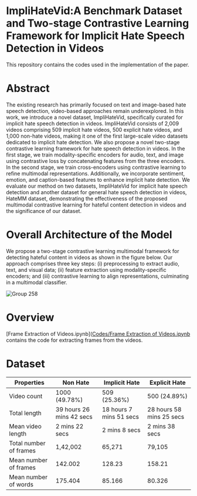 # ImpliHateVid:A Benchmark Dataset and Two-stage Contrastive Learning Framework for Implicit Hate Speech Detection in Videos

This repository contains the codes used in the implementation of the paper.

# Abstract
The existing research has primarily focused on text and image-based hate speech detection, video-based approaches remain underexplored. In this work, we introduce a novel dataset, ImpliHateVid, specifically curated for implicit hate speech detection in videos. ImpliHateVid consists of 2,009 videos comprising 509 implicit hate videos, 500 explicit hate videos, and 1,000 non-hate videos, making it one of the first large-scale video datasets dedicated to implicit hate detection. We also propose a novel two-stage contrastive learning framework for hate speech detection in videos. In the first stage, we train modality-specific encoders for audio, text, and image using contrastive loss by concatenating features from the three encoders. In the second stage, we train cross-encoders using contrastive learning to refine multimodal representations. Additionally, we incorporate sentiment, emotion, and caption-based features to enhance implicit hate detection. We evaluate our method on two datasets, ImpliHateVid for implicit hate speech detection and another dataset for general hate speech detection in videos, HateMM dataset, demonstrating the effectiveness of the proposed multimodal contrastive learning for hateful content detection in videos and the significance of our dataset.

# Overall Architecture of the Model
We propose a two-stage contrastive learning multimodal framework for detecting hateful content in videos as shown in the figure below. Our approach comprises three key steps: (i) preprocessing to extract audio, text, and visual data; (ii) feature extraction using modality-specific encoders; and (iii) contrastive learning to align representations, culminating in a multimodal classifier.

![Group 258](https://github.com/user-attachments/assets/39361ac4-ff62-4e15-99b1-2024bbcc7c73)

# Overview
[Frame Extraction of Videos.ipynb]([Codes/Frame Extraction of Videos.ipynb](https://raw.githubusercontent.com/videohatespeech/Implicit_Video_Hate/refs/heads/main/Codes/Frame%20Extraction%20of%20Videos.ipynb) contains the code for extracting frames from the videos.

# Dataset 

| Properties  | Non Hate | Implicit Hate | Explicit Hate |
| ------------- | ------------- | ------------- | ------------- |
| Video count  | 1000 (49.78%)  | 509 (25.36%) | 500 (24.89%) |
| Total length  | 39 hours 26 mins 42 secs  | 18 hours 7 mins 51 secs | 28 hours 58 mins 25 secs |
| Mean video length | 2 mins 22 secs | 2 mins 8 secs | 2 mins 38 secs |
| Total number of frames | 1,42,002 | 65,271 | 79,105 |
| Mean number of frames | 142.002 | 128.23 | 158.21 |
| Mean number of words | 175.404 | 85.166 | 80.326 |
